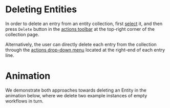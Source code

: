 # Deleting Entities

In order to delete an entry from an entity collection, first [select](select.md) it, and then press `Delete` button <i class="zmdi zmdi-delete zmdi-hc-border"></i> in the [actions toolbar](/entities-general/ui/explorer.md#actions-toolbar) at the top-right corner of the collection page.

Alternatively, the user can directly delete each entry from the collection through the [actions drop-down menu](/entities-general/ui/explorer.md#actions-dropdown) located at the right-end of each entry line.

# Animation

We demonstrate both approaches towards deleting an Entity in the animation below, where we delete two example instances of empty workflows in turn.

<img data-gifffer="/images/delete-entity.gif" />

